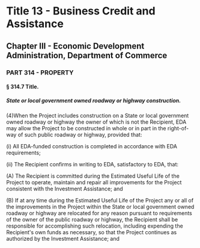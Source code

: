 
# Title 13 - Business Credit and Assistance
## Chapter III - Economic Development Administration, Department of Commerce
### PART 314 - PROPERTY
#### § 314.7 Title.
##### State or local government owned roadway or highway construction.

(4)When the Project includes construction on a State or local government owned roadway or highway the owner of which is not the Recipient, EDA may allow the Project to be constructed in whole or in part in the right-of-way of such public roadway or highway, provided that:

(i) All EDA-funded construction is completed in accordance with EDA requirements;

(ii) The Recipient confirms in writing to EDA, satisfactory to EDA, that:

(A) The Recipient is committed during the Estimated Useful Life of the Project to operate, maintain and repair all improvements for the Project consistent with the Investment Assistance; and

(B) If at any time during the Estimated Useful Life of the Project any or all of the improvements in the Project within the State or local government owned roadway or highway are relocated for any reason pursuant to requirements of the owner of the public roadway or highway, the Recipient shall be responsible for accomplishing such relocation, including expending the Recipient's own funds as necessary, so that the Project continues as authorized by the Investment Assistance; and
